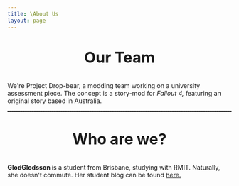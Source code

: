 ```yaml
---
title: \About Us
layout: page
---
```

<center><h1><big> Our Team </big></h1></center>
<br>
We're Project Drop-bear, a modding team working on a university assessment piece. The concept is a story-mod for <em> Fallout 4, </em> featuring an original story based in Australia.
<br>
<hr style="border: .5px dashed #000" color="!default">

<center><h1><big> Who are we? </big></h1></center>
<br>
<b>GlodGlodsson </b>is a student from Brisbane, studying with RMIT. Naturally, she doesn't commute. Her student blog can be found <a href="https://glodglodsson.github.io/Assignment-I/">here.</a>
